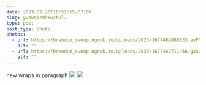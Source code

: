 ```yaml
---
date: 2023-02-26T18:51:55-07:00
slug: ywovqkrmh6wzh0l7
type: post
post_type: photo
photos:
  - url: https://brandon_swoop.ngrok.io/uploads/2023/1677462685033.ayFNcHTRdh96Kumo.JPG
    alt: ""
  - url: https://brandon_swoop.ngrok.io/uploads/2023/1677462711456.ga3WGjnFmMcE4wsR.jpeg
    alt: ""
---
```

new wraps in paragraph
![](https://brandon_swoop.ngrok.io/uploads/2023/1677462685033.ayFNcHTRdh96Kumo.JPG)
![](https://brandon_swoop.ngrok.io/uploads/2023/1677462711456.ga3WGjnFmMcE4wsR.jpeg)